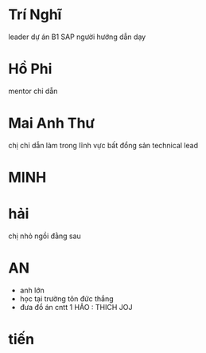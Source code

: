 # Trí Nghĩ  
leader dự án B1 SAP 
người hướng dẫn dạy 

#  Hồ Phi 
mentor chỉ dẫn  
# Mai Anh Thư 
chị chỉ dẫn 
làm trong lĩnh vực bất đổng sản 
technical lead 


# MINH 
# hải 
chị nhỏ ngồi đằng sau

# AN 
- anh lớn 
-  học tại trường tôn đức thắng  
- đưa đồ án cntt 1 
HẢO  : 
THICH JOJ
# tiến 